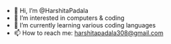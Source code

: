 - 👋 Hi, I’m @HarshitaPadala
- 👀 I’m interested in computers & coding
- 🌱 I’m currently learning various coding languages
- 📫 How to reach me: harshitapadala308@gmail.com

<!---
HarshitaPadala/HarshitaPadala is a ✨ special ✨ repository because its `README.md` (this file) appears on your GitHub profile.
You can click the Preview link to take a look at your changes.
--->
